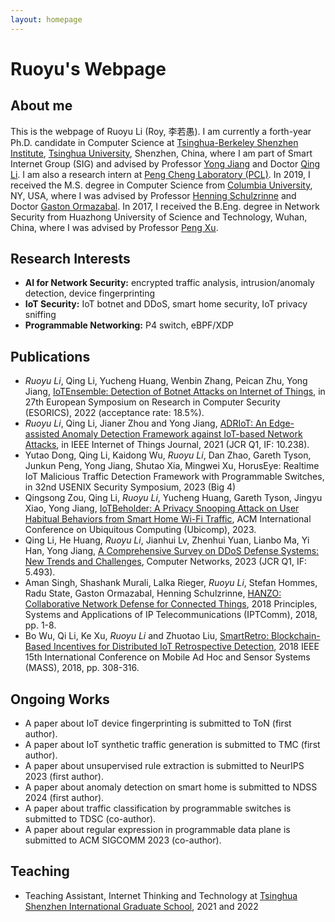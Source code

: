 ```yaml
---
layout: homepage
---
```


# Ruoyu's Webpage

## About me

This is the webpage of Ruoyu Li (Roy, 李若愚). I am currently a forth-year Ph.D. candidate in Computer Science at [Tsinghua-Berkeley Shenzhen Institute](https://www.tbsi.edu.cn), [Tsinghua University](https://www.tsinghua.edu.cn), Shenzhen, China, where I am part of Smart Internet Group (SIG) and advised by Professor [Yong Jiang](https://www.sigs.tsinghua.edu.cn/jy/main.htm) and Doctor [Qing Li](https://www.pcl.ac.cn/html/919/2022-05-17/content-3985.html). I am also a research intern at [Peng Cheng Laboratory (PCL)](https://www.pcl.ac.cn). In 2019, I received the M.S. degree in Computer Science from [Columbia University](https://www.columbia.edu), NY, USA, where I was advised by Professor [Henning Schulzrinne](https://www.cs.columbia.edu/~hgs/) and Doctor [Gaston Ormazabal](https://www.linkedin.com/in/gaston-ormazabal-8304893/). In 2017, I received the B.Eng. degree in Network Security from Huazhong University of Science and Technology, Wuhan, China, where I was advised by Professor [Peng Xu](http://faculty.hust.edu.cn/xupeng1/zh_CN/index.htm).

## Research Interests

- **AI for Network Security:** encrypted traffic analysis, intrusion/anomaly detection, device fingerprinting
- **IoT Security:** IoT botnet and DDoS, smart home security, IoT privacy sniffing
- **Programmable Networking:** P4 switch, eBPF/XDP

## Publications

- *Ruoyu Li*, Qing Li, Yucheng Huang, Wenbin Zhang, Peican Zhu, Yong Jiang, [IoTEnsemble: Detection of Botnet Attacks on Internet of Things](https://link.springer.com/chapter/10.1007/978-3-031-17146-8_28), in 27th European Symposium on Research in Computer Security (ESORICS), 2022 (acceptance rate: 18.5%).
- *Ruoyu Li*, Qing Li, Jianer Zhou and Yong Jiang, [ADRIoT: An Edge-assisted Anomaly Detection Framework against IoT-based Network Attacks](https://ieeexplore.ieee.org/document/9585043/), in IEEE Internet of Things Journal, 2021 (JCR Q1, IF: 10.238).
- Yutao Dong, Qing Li, Kaidong Wu, *Ruoyu Li*, Dan Zhao, Gareth Tyson, Junkun Peng, Yong Jiang, Shutao Xia, Mingwei Xu, HorusEye: Realtime IoT Malicious Traffic Detection Framework with Programmable Switches, in 32nd USENIX Security Symposium, 2023 (Big 4)
- Qingsong Zou, Qing Li, *Ruoyu Li*, Yucheng Huang, Gareth Tyson, Jingyu Xiao, Yong Jiang, [IoTBeholder: A Privacy Snooping Attack on User Habitual Behaviors from Smart Home Wi-Fi Traffic](https://dl.acm.org/doi/abs/10.1145/3580890), ACM International Conference on Ubiquitous Computing (Ubicomp), 2023.
- Qing Li, He Huang, *Ruoyu Li*, Jianhui Lv, Zhenhui Yuan, Lianbo Ma, Yi Han, Yong Jiang, [A Comprehensive Survey on DDoS Defense Systems: New Trends and Challenges](https://doi.org/10.1016/j.comnet.2023.109895), Computer Networks, 2023 (JCR Q1, IF: 5.493).
- Aman Singh, Shashank Murali, Lalka Rieger, *Ruoyu Li*, Stefan Hommes, Radu State, Gaston Ormazabal, Henning Schulzrinne, [HANZO: Collaborative Network Defense for Connected Things](https://ieeexplore.ieee.org/document/8567639), 2018 Principles, Systems and Applications of IP Telecommunications (IPTComm), 2018, pp. 1-8.
- Bo Wu, Qi Li, Ke Xu, *Ruoyu Li* and Zhuotao Liu, [SmartRetro: Blockchain-Based Incentives for Distributed IoT Retrospective Detection](https://ieeexplore.ieee.org/document/8567575), 2018 IEEE 15th International Conference on Mobile Ad Hoc and Sensor Systems (MASS), 2018, pp. 308-316.


## Ongoing Works

- A paper about IoT device fingerprinting is submitted to ToN (first author).
- A paper about IoT synthetic traffic generation is submitted to TMC (first author).
- A paper about unsupervised rule extraction is submitted to NeurIPS 2023 (first author).
- A paper about anomaly detection on smart home is submitted to NDSS 2024 (first author).
- A paper about traffic classification by programmable switches is submitted to TDSC (co-author).
- A paper about regular expression in programmable data plane is submitted to ACM SIGCOMM 2023 (co-author).

## Teaching

- Teaching Assistant, Internet Thinking and Technology at [Tsinghua Shenzhen International Graduate School](https://www.sigs.tsinghua.edu.cn), 2021 and 2022
